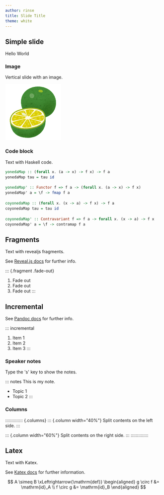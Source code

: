 ```yaml
---
author: rinse
title: Slide Title
theme: white
---
```


## Simple slide

Hello World

### Image

Vertical slide with an image.

![Sudachi](images/fruit_sudachi.png)

### Code block

Text with Haskell code.

```Haskell
yonedaMap :: (forall x. (a -> x) -> f x) -> f a
yonedaMap tau = tau id

yonedaMap' :: Functor f => f a -> (forall x. (a -> x) -> f x)
yonedaMap' a = \f -> fmap f a

coyonedaMap :: (forall x. (x -> a) -> f x) -> f a
coyonedaMap tau = tau id

coyonedaMap' :: Contravariant f => f a -> forall x. (x -> a) -> f x
coyonedaMap' a = \f -> contramap f a
```

## Fragments

Text with revealjs fragments.

See [Reveal.js docs](https://revealjs.com/fragments/) for further info.

::: {.fragment .fade-out}
1. Fade out
2. Fade out
3. Fade out
:::

## Incremental

See [Pandoc docs](https://pandoc.org/MANUAL.html#incremental-lists) for further info.

::: incremental
1. Item 1
2. Item 2
3. Item 3
:::

### Speaker notes

Type the 's' key to show the notes.

::: notes
This is my note.
- Topic 1
- Topic 2
:::

### Columns

:::::::::::::: {.columns}
::: {.column width="40%"}
Split contents on the left side.
:::

::: {.column width="60%"}
Split contents on the right side.
:::
::::::::::::::

## Latex

Text with Katex.

See [Katex docs](https://katex.org/docs/supported) for further information.

$$
A \simeq B \xLeftrightarrow{\mathrm{def}}
\begin{aligned}
g \circ f &= \mathrm{id}_A  \\
f \circ g &= \mathrm{id}_B
\end{aligned}
$$
